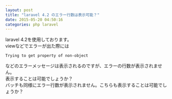 ```yaml
---
layout: post
title: "laravel 4.2 のエラー行数は表示可能？"
date: 2015-05-20 04:50:16
categories: php laravel
---
```

<p>laravel 4.2を使用しております。<br>
viewなどでエラーが出た際には</p>

<pre><code>Trying to get property of non-object
</code></pre>

<p>などのエラーメッセージは表示されるのですが、エラーの行数が表示されません。<br>
表示することは可能でしょうか？<br>
バッチも同様にエラー行数が表示されません。こちらも表示することは可能でしょうか？</p>
